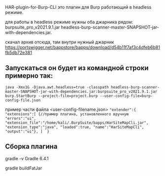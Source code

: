 HAR-plugin-for-Burp-CLI
это плагин для Burp работающий в headless режиме.

для работы в headless режиме нужны оба джарника рядом:  
  burpsuite_pro_v2021.9.1.jar
  headless-burp-scanner-master-SNAPSHOT-jar-with-dependencies.jar.
  
скачал архив отсюда, там внутри нужный джарник 
https://portswigger.net/bappstore/bapps/download/d54b11f7af3c4dfeb6b81fb5db72e381
  
## Запускаться он будет из командной строки примерно так:
`java -Xmx1G -Djava.awt.headless=true -classpath headless-burp-scanner-master-SNAPSHOT-jar-with-dependencies.jar:burpsuite_pro_v2021.9.1.jar burp.StartBurp --project-file=project.burp --user-config-file=burp-config-file.json`

пример части файла <user-config-filename.json>
`
"extender":{
  "extensions":[
  {//пример плагина, установленного вручную
  "errors":"ui",
  "extension_file":"/home/kali/.BurpSuite/bapps/HarSiteMapCli.jar",
  "extension_type":"java",
  "loaded":true,
  "name":"HarSiteMapCli",
  "output":"ui"},
  ] 
}
`
## Сборка плагина
gradle -v
Gradle 6.4.1

gradle buildFatJar